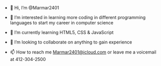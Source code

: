 - 👋 Hi, I’m @Marmar2401

- 👀 I’m interested in learning more coding in different programming languages to start my career in computer science

- 🌱 I’m currently learning HTML5, CSS & JavaScript

- 💞️ I’m looking to collaborate on anything to gain experience 

- 📫 How to reach me Marmar2401@icloud.com or leave me a voicemail at 412-304-2500

<!---
Marmar2401/Marmar2401 is a ✨ special ✨ repository because its `README.md` (this file) appears on your GitHub profile.
You can click the Preview link to take a look at your changes.
--->
